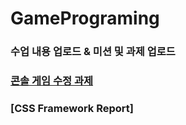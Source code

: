 # GamePrograming
### 수업 내용 업로드 & 미션 및 과제 업로드

### [콘솔 게임 수정 과제](https://github.com/sukkkuuuu/GamePrograming/tree/main/6%EC%A3%BC%EC%B0%A8)

### [CSS Framework Report]
